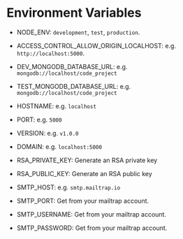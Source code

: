 # Environment Variables

- NODE_ENV: `development`, `test`, `production`.

- ACCESS_CONTROL_ALLOW_ORIGIN_LOCALHOST: e.g. `http://localhost:5000`.

- DEV_MONGODB_DATABASE_URL: e.g. `mongodb://localhost/code_project`
- TEST_MONGODB_DATABASE_URL: e.g. `mongodb://localhost/code_project`

- HOSTNAME: e.g. `localhost`
- PORT: e.g. `5000`
- VERSION: e.g. `v1.0.0`

- DOMAIN: e.g. `localhost:5000`

- RSA_PRIVATE_KEY: Generate an RSA private key
- RSA_PUBLIC_KEY: Generate an RSA public key

- SMTP_HOST: e.g. `smtp.mailtrap.io`
- SMTP_PORT: Get from your mailtrap account.
- SMTP_USERNAME: Get from your mailtrap account.
- SMTP_PASSWORD: Get from your mailtrap account.
